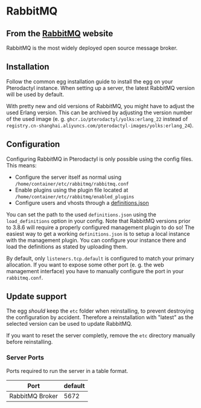 # RabbitMQ

## From the [RabbitMQ](https://www.rabbitmq.com/) website

RabbitMQ is the most widely deployed open source message broker.

## Installation

Follow the common egg installation guide to install the egg on your Pterodactyl instance.
When setting up a server, the latest RabbitMQ version will be used by default.

With pretty new and old versions of RabbitMQ, you might have to adjust the used Erlang version.
This can be archived by adjusting the version number of the used image (e. g. `ghcr.io/pterodactyl/yolks:erlang_22` instead of `registry.cn-shanghai.aliyuncs.com/pterodactyl-images/yolks:erlang_24`).

## Configuration

Configuring RabbitMQ in Pterodactyl is only possible using the config files.
This means:

- Configure the server itself as normal using `/home/container/etc/rabbitmq/rabbitmq.conf`
- Enable plugins using the plugin file located at `/home/container/etc/rabbitmq/enabled_plugins`
- Configure users and vhosts through a [definitions.json](https://www.rabbitmq.com/definitions.html)

You can set the path to the used `definitions.json` using the `load_definitions` option in your config.
Note that RabbitMQ versions prior to 3.8.6 will require a properly configured management plugin to do so!
The easiest way to get a working `definitions.json` is to setup a local instance with the management plugin. You can configure your instance there and load the definitions as stated by uploading them.

By default, only `listeners.tcp.default` is configured to match your primary allocation.
If you want to expose some other port (e. g. the web management interface) you have to manually configure the
port in your `rabbitmq.conf`.

## Update support

The egg _should_ keep the `etc` folder when reinstalling, to prevent destroying the configuration by accident. Therefore a reinstallation with "latest" as the selected version can be used to update RabbitMQ.

If you want to reset the server completly, remove the `etc` directory manually before reinstalling.

### Server Ports

Ports required to run the server in a table format.

| Port            | default |
| --------------- | ------- |
| RabbitMQ Broker | 5672    |
